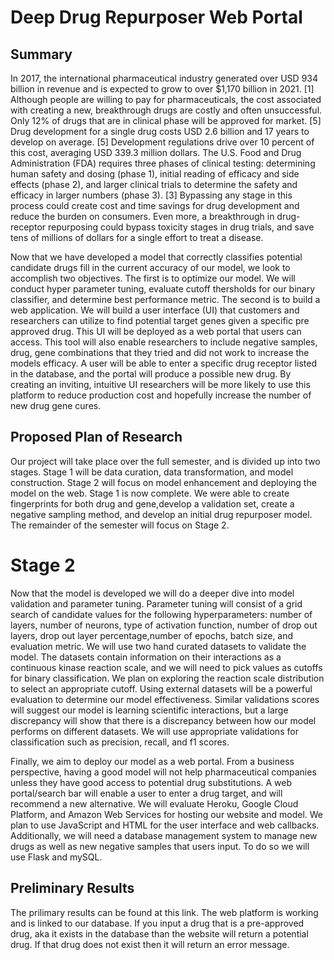 # Deep Drug Repurposer Web Portal

## Summary
In 2017, the international pharmaceutical industry generated over USD 934 billion in revenue and is expected to grow to over $1,170 billion in 2021. [1] Although people are willing to pay for pharmaceuticals, the cost associated with creating a new, breakthrough drugs are costly and often unsuccessful. Only 12% of drugs that are in clinical phase will be approved for market. [5] Drug development for a single drug costs USD 2.6 billion and 17 years to develop on average. [5] Development regulations drive over 10 percent of this cost, averaging USD 339.3 million dollars. The U.S. Food and Drug Administration (FDA) requires three phases of clinical testing: determining human safety and dosing (phase 1), initial reading of efficacy and side effects (phase 2), and larger clinical trials to determine the safety and efficacy in larger numbers (phase 3). [3] Bypassing any stage in this process could create cost and time savings for drug development and reduce the burden on consumers. Even more, a breakthrough in drug-receptor repurposing could bypass toxicity stages in drug trials, and save tens of millions of dollars for a single effort to treat a disease. 

Now that we have developed a model that correctly classifies potential candidate drugs fill in the current accuracy of our model, we look to accomplish two objectives. The first is to optimize our model. We will conduct hyper parameter tuning, evaluate cutoff thersholds for our binary classifier, and determine best performance metric. The second is to build a web application. We will build a user interface (UI) that customers and researchers can utilize to find potential target genes given a specific pre approved drug. This UI will be deployed as a web portal that users can access. This tool will also enable researchers to include negative samples, drug, gene combinations that they tried and did not work to increase the models efficacy.  A user will be able to enter a specific drug receptor listed in the database, and the portal will produce a possible new drug. By creating an inviting, intuitive UI researchers will be more likely to use this platform to reduce production cost and hopefully increase the number of new drug gene cures.

## Proposed Plan of Research 

Our project will take place over the full semester, and is divided up into two stages. Stage 1 will be data curation, data transformation, and model construction. Stage 2 will focus on model enhancement and deploying the model on the web. Stage 1 is now complete. We were able to create fingerprints for both drug and gene,develop a validation set, create a negative sampling method, and develop an initial drug repurposer model. The remainder of the semester will focus on Stage 2.

# Stage 2

Now that the model is developed we will do a deeper dive into model validation and parameter tuning. Parameter tuning will consist of a grid search of candidate values for the following hyperparameters: number of layers, number of neurons, type of activation function, number of drop out layers, drop out layer percentage,number of epochs, batch size, and evaluation metric. We will use two hand curated datasets to validate the model. The datasets contain information on their interactions as a continuous kinase reaction scale, and we will need to pick values as cutoffs for binary classification. We plan on exploring the reaction scale distribution to select an appropriate cutoff. Using external datasets will be a powerful evaluation to determine our model effectiveness. Similar validations scores will suggest our model is learning scientific interactions, but a large discrepancy will show that there is a discrepancy between how our model performs on different datasets. We will use appropriate validations for classification such as precision, recall, and f1 scores.

Finally, we aim to deploy our model as a web portal. From a business perspective, having a good model will not help pharmaceutical companies unless they have good access to potential drug substitutions. A web portal/search bar will enable a user to enter a drug target, and will recommend a new alternative. We will evaluate Heroku, Google Cloud Platform, and Amazon Web Services for hosting our website and model. We plan to use JavaScript and HTML for the user interface and web callbacks. Additionally, we will need a database management system to manage new drugs as well as new negative samples that users input. To do so we will use Flask and mySQL.


## Preliminary Results
The prilimary results can be found at this link. The web platform is working and is linked to our database. If you input a drug that is a pre-approved drug, aka it exists in the database than the website will return a potential drug. If that drug does not exist then it will return an error message.

